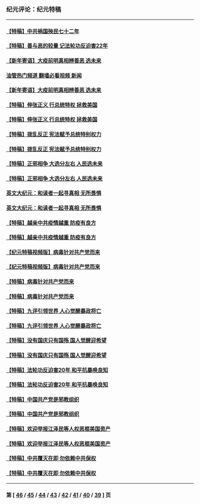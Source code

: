 ### 纪元评论：纪元特稿
---
#### [【特稿】中共祸国殃民七十二年](../../pages/nsc424/n13272607.md?02110330) 
#### [【特稿】善与恶的较量 记法轮功反迫害22年](../../pages/nsc424/n13086597.md?02110330) 
#### [【新年寄语】大疫前明真相辨善恶 选未来](../../pages/nsc424/n12660855.md?02110330) 
#### [油管热门频道 翻墙必看视频 新闻](ok?02110330)
#### [【新年寄语】大疫前明真相辨善恶 选未来](../../pages/nsc424/n12660855.md?02110330) 
#### [【特稿】伸张正义 行总统特权 拯救美国](../../pages/nsc424/n12616806.md?02110330) 
#### [【特稿】伸张正义 行总统特权 拯救美国](../../pages/nsc424/n12616806.md?02110330) 
#### [【特稿】拨乱反正 宪法赋予总统特别权力](../../pages/nsc424/n12598306.md?02110330) 
#### [【特稿】拨乱反正 宪法赋予总统特别权力](../../pages/nsc424/n12598306.md?02110330) 
#### [【特稿】正邪相争 大选分左右 人民选未来](../../pages/nsc424/n12545208.md?02110330) 
#### [【特稿】正邪相争 大选分左右 人民选未来](../../pages/nsc424/n12545208.md?02110330) 
#### [英文大纪元：和读者一起寻真相 无所畏惧](../../pages/nsc424/n12542027.md?02110330) 
#### [英文大纪元：和读者一起寻真相 无所畏惧](../../pages/nsc424/n12542027.md?02110330) 
#### [【特稿】越亲中共疫情越重 防疫有良方](../../pages/nsc424/n12042989.md?02110330) 
#### [【特稿】越亲中共疫情越重 防疫有良方](../../pages/nsc424/n12042989.md?02110330) 
#### [【纪元特稿视频版】病毒针对共产党而来](../../pages/nsc424/n11977328.md?02110330) 
#### [【纪元特稿视频版】病毒针对共产党而来](../../pages/nsc424/n11977328.md?02110330) 
#### [【特稿】病毒针对共产党而来](../../pages/nsc424/n11928818.md?02110330) 
#### [【特稿】病毒针对共产党而来](../../pages/nsc424/n11928818.md?02110330) 
#### [【特稿】九评引领世界 人心觉醒暴政将亡](../../pages/nsc424/n11660496.md?02110330) 
#### [【特稿】九评引领世界 人心觉醒暴政将亡](../../pages/nsc424/n11660496.md?02110330) 
#### [【特稿】没有国庆只有国殇 国人觉醒迎希望](../../pages/nsc424/n11549354.md?02110330) 
#### [【特稿】没有国庆只有国殇 国人觉醒迎希望](../../pages/nsc424/n11549354.md?02110330) 
#### [【特稿】法轮功反迫害20年 和平抗暴唤良知](../../pages/nsc424/n11389135.md?02110330) 
#### [【特稿】法轮功反迫害20年 和平抗暴唤良知](../../pages/nsc424/n11389135.md?02110330) 
#### [【特稿】中国共产党是邪教组织](../../pages/nsc424/n11355551.md?02110330) 
#### [【特稿】中国共产党是邪教组织](../../pages/nsc424/n11355551.md?02110330) 
#### [【特稿】欢迎举报江泽民等人权恶棍美国资产](../../pages/nsc424/n11303040.md?02110330) 
#### [【特稿】欢迎举报江泽民等人权恶棍美国资产](../../pages/nsc424/n11303040.md?02110330) 
#### [【特稿】中共覆灭在即 勿依赖中共保权](../../pages/nsc424/n11278510.md?02110330) 
#### [【特稿】中共覆灭在即 勿依赖中共保权](../../pages/nsc424/n11278510.md?02110330) 

---
#### 第 [ [46](./46.md?02110330) / [45](./45.md?02110330) / [44](./44.md?02110330) / [43](./43.md?02110330) / [42](./42.md?02110330) / [41](./41.md?02110330) / [40](./40.md?02110330) / [39](./39.md?02110330) ] 页
